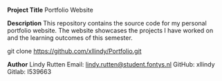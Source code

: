 **Project Title**
Portfolio Website

**Description**
This repository contains the source code for my personal portfolio website. The website showcases the projects I have worked on and the learning outcomes of this semester.

git clone https://github.com/xllindy/Portfolio.git

**Author**
Lindy Rutten
Email: lindy.rutten@student.fontys.nl
GitHub: xllindy
Gitlab: I539663
